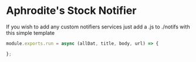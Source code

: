 # Aphrodite's Stock Notifier

If you wish to add any custom notifiers services just add a <name>.js to ./notifs with this simple template


```js
module.exports.run = async (allDat, title, body, url) => {

};
```